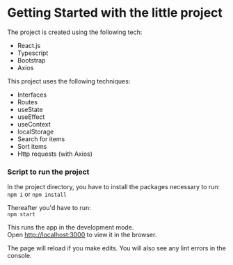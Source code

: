 # Getting Started with the little project
The project is created using the following tech:
- React.js
- Typescript
- Bootstrap
- Axios

This project uses the following techniques:
- Interfaces
- Routes
- useState
- useEffect
- useContext
- localStorage
- Search for items
- Sort items
- Http requests (with Axios)

### Script to run the project

In the project directory, you have to install the packages necessary to run:\
`npm i` or `npm install`

Thereafter you'd have to run:\
`npm start`

This runs the app in the development mode.\
Open [http://localhost:3000](http://localhost:3000) to view it in the browser.

The page will reload if you make edits. You will also see any lint errors in the console.
